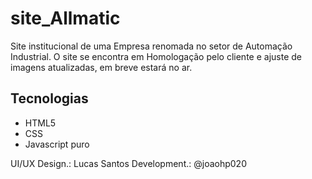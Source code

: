 # site_Allmatic

Site institucional de uma Empresa renomada no setor de Automação Industrial. O site se encontra em Homologação pelo cliente e ajuste de imagens atualizadas, em breve estará no ar.

## Tecnologias

- HTML5
- CSS
- Javascript puro


UI/UX Design.: Lucas Santos
Development.: @joaohp020

